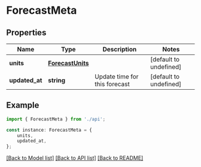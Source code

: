 # ForecastMeta


## Properties

Name | Type | Description | Notes
------------ | ------------- | ------------- | -------------
**units** | [**ForecastUnits**](ForecastUnits.md) |  | [default to undefined]
**updated_at** | **string** | Update time for this forecast | [default to undefined]

## Example

```typescript
import { ForecastMeta } from './api';

const instance: ForecastMeta = {
    units,
    updated_at,
};
```

[[Back to Model list]](../README.md#documentation-for-models) [[Back to API list]](../README.md#documentation-for-api-endpoints) [[Back to README]](../README.md)
